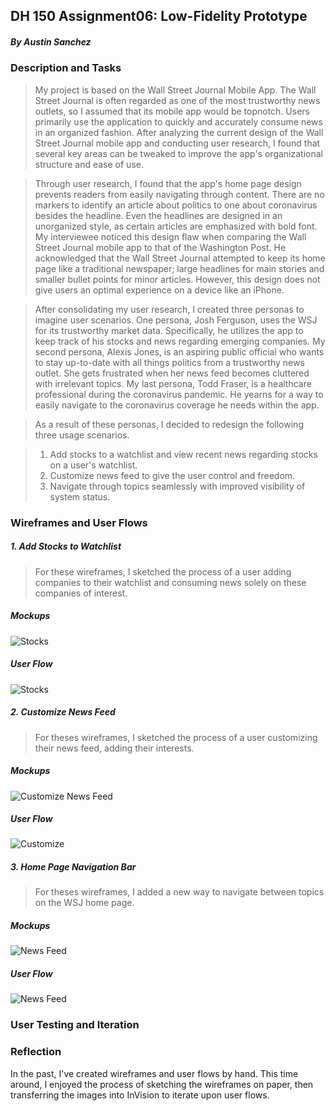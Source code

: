 ## DH 150 Assignment06: Low-Fidelity Prototype
##### By Austin Sanchez


### Description and Tasks
>My project is based on the Wall Street Journal Mobile App. The Wall Street Journal is often regarded as one of the most trustworthy news outlets, so I assumed that its mobile app would be topnotch. Users primarily use the application to quickly and accurately consume news in an organized fashion. After analyzing the current design of the Wall Street Journal mobile app and conducting user research, I found that several key areas can be tweaked to improve the app's organizational structure and ease of use. 

>Through user research, I found that the app's home page design prevents readers from easily navigating through content. There are no markers to identify an article about politics to one about coronavirus besides the headline. Even the headlines are designed in an unorganized style, as certain articles are emphasized with bold font. My interviewee noticed this design flaw when comparing the Wall Street Journal mobile app to that of the Washington Post. He acknowledged that the Wall Street Journal attempted to keep its home page like a traditional newspaper; large headlines for main stories and smaller bullet points for minor articles. However, this design does not give users an optimal experience on a device like an iPhone. 

>After consolidating my user research, I created three personas to imagine user scenarios. One persona, Josh Ferguson, uses the WSJ for its trustworthy market data. Specifically, he utilizes the app to keep track of his stocks and news regarding emerging companies. My second persona, Alexis Jones, is an aspiring public official who wants to stay up-to-date with all things politics from a trustworthy news outlet. She gets frustrated when her news feed becomes cluttered with irrelevant topics. My last persona, Todd Fraser, is a healthcare professional during the coronavirus pandemic. He yearns for a way to easily navigate to the coronavirus coverage he needs within the app. 

>As a result of these personas, I decided to redesign the following three usage scenarios. 

>1. Add stocks to a watchlist and view recent news regarding stocks on a user's watchlist.
>2. Customize news feed to give the user control and freedom. 
>3. Navigate through topics seamlessly with improved visibility of system status.


### Wireframes and User Flows
##### 1. Add Stocks to Watchlist
>For these wireframes, I sketched the process of a user adding companies to their watchlist and consuming news solely on these companies of interest.

##### Mockups
![Stocks](/IMG_4687.jpeg)
##### User Flow
![Stocks](/IMG20.png)

##### 2. Customize News Feed
>For theses wireframes, I sketched the process of a user customizing their news feed, adding their interests. 

##### Mockups
![Customize News Feed](/IMG_4688.jpeg)
##### User Flow
![Customize](/IMG21.png)

##### 3. Home Page Navigation Bar
>For theses wireframes, I added a new way to navigate between topics on the WSJ home page.

##### Mockups
![News Feed](/IMG24.JPG)
##### User Flow
![News Feed](/IMG25.png)



### User Testing and Iteration

### Reflection

In the past, I've created wireframes and user flows by hand. This time around, I enjoyed the process of sketching the wireframes on paper, then transferring the images into InVision to iterate upon user flows. 



